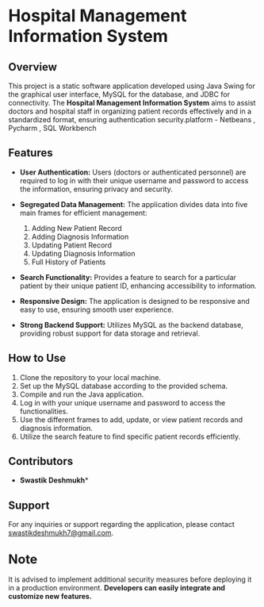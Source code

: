 # <span style="font-size:larger;">Hospital Management Information System</span>

## Overview
This project is a static software application developed using Java Swing for the graphical user interface, MySQL for the database, and JDBC for connectivity. 
The **Hospital Management Information System** aims to assist doctors and hospital staff in organizing patient records effectively and in a standardized format, ensuring authentication security.platform - Netbeans , Pycharm , SQL Workbench

## Features
- **User Authentication:** Users (doctors or authenticated personnel) are required to log in with their unique username and password to access the information, ensuring privacy and security.
- **Segregated Data Management:** The application divides data into five main frames for efficient management:
  1. Adding New Patient Record
  2. Adding Diagnosis Information
  3. Updating Patient Record
  4. Updating Diagnosis Information
  5. Full History of Patients

- **Search Functionality:** Provides a feature to search for a particular patient by their unique patient ID, enhancing accessibility to information.

- **Responsive Design:** The application is designed to be responsive and easy to use, ensuring smooth user experience.

- **Strong Backend Support:** Utilizes MySQL as the backend database, providing robust support for data storage and retrieval.

## How to Use
1. Clone the repository to your local machine.
2. Set up the MySQL database according to the provided schema.
3. Compile and run the Java application.
4. Log in with your unique username and password to access the functionalities.
5. Use the different frames to add, update, or view patient records and diagnosis information.
6. Utilize the search feature to find specific patient records efficiently.

## Contributors
- **Swastik Deshmukh***



## Support
For any inquiries or support regarding the application, please contact swastikdeshmukh7@gmail.com.

## <span style="font-size:larger;">Note</span>
It is advised to implement additional security measures before deploying it in a production environment. **Developers can easily integrate and customize new features.**

